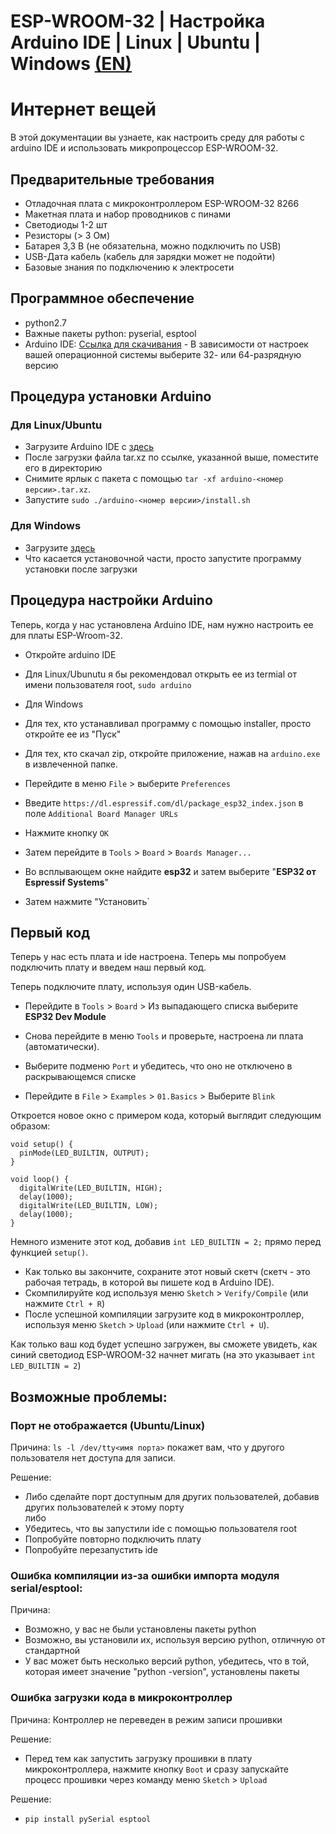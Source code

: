 # ESP-WROOM-32 | Настройка Arduino IDE | Linux | Ubuntu | Windows [(EN)](/README.md)

# Интернет вещей

В этой документации вы узнаете, как настроить среду для работы с arduino IDE и использовать микропроцессор ESP-WROOM-32.

## Предварительные требования

- Отладочная плата с микроконтроллером ESP-WROOM-32 8266
- Макетная плата и набор проводников с пинами
- Светодиоды 1-2 шт
- Резисторы (> 3 Ом)
- Батарея 3,3 В (не обязательна, можно подключить по USB)
- USB-Дата кабель (кабель для зарядки может не подойти)
- Базовые знания по подключению к электросети

## Программное обеспечение

- python2.7
- Важные пакеты python: pyserial, esptool
- Arduino IDE: [Ссылка для скачивания](https://www.arduino.cc/en/Main/Software) - В зависимости от настроек вашей операционной системы выберите 32- или 64-разрядную версию

## Процедура установки Arduino

### Для Linux/Ubuntu

- Загрузите Arduino IDE с [здесь](https://www.arduino.cc/en/Main/Software)
- После загрузки файла tar.xz по ссылке, указанной выше, поместите его в директорию
- Снимите ярлык с пакета с помощью `tar -xf arduino-<номер версии>.tar.xz`.
- Запустите `sudo ./arduino-<номер версии>/install.sh`

### Для Windows

- Загрузите [здесь](https://www.arduino.cc/en/Main/Software)
- Что касается установочной части, просто запустите программу установки после загрузки

## Процедура настройки Arduino

Теперь, когда у нас установлена Arduino IDE, нам нужно настроить ее для платы ESP-Wroom-32.

- Откройте arduino IDE
- Для Linux/Ubunutu я бы рекомендовал открыть ее из termial от имени пользователя root, `sudo arduino`
- Для Windows
- Для тех, кто устанавливал программу с помощью installer, просто откройте ее из "Пуск"
- Для тех, кто скачал zip, откройте приложение, нажав на `arduino.exe` в извлеченной папке.

- Перейдите в меню `File` > выберите `Preferences`
- Введите `https://dl.espressif.com/dl/package_esp32_index.json` в поле `Additional Board Manager URLs`
- Нажмите кнопку `ОК`
- Затем перейдите в `Tools` > `Board` > `Boards Manager...`
- Во всплывающем окне найдите **esp32** и затем выберите "**ESP32 от Espressif Systems**"
- Затем нажмите "Установить`

## Первый код

Теперь у нас есть плата и ide настроена. Теперь мы попробуем подключить плату и введем наш первый код.

Теперь подключите плату, используя один USB-кабель.

- Перейдите в `Tools` >  `Board` > Из выпадающего списка выберите **ESP32 Dev Module**

- Снова перейдите в меню  `Tools` и проверьте, настроена ли плата (автоматически).
- Выберите подменю `Port` и убедитесь, что оно не отключено в раскрывающемся списке

- Перейдите в `File` > `Examples` > `01.Basics` > Выберите `Blink`

Откроется новое окно с примером кода, который выглядит следующим образом:


```code
void setup() {
  pinMode(LED_BUILTIN, OUTPUT);
}

void loop() {
  digitalWrite(LED_BUILTIN, HIGH);
  delay(1000);
  digitalWrite(LED_BUILTIN, LOW); 
  delay(1000);
}
```

Немного измените этот код, добавив `int LED_BUILTIN = 2;` прямо перед функцией `setup()`.

- Как только вы закончите, сохраните этот новый скетч (скетч - это рабочая тетрадь, в которой вы пишете код в Arduino IDE).
- Скомпилируйте код используя меню `Sketch` > `Verify/Compile` (или нажмите `Ctrl + R`)
- После успешной компиляции загрузите код в микроконтроллер, используя меню `Sketch` > `Upload` (или нажмите `Ctrl + U`).

Как только ваш код будет успешно загружен, вы сможете увидеть, как синий светодиод ESP-WROOM-32 начнет мигать (на это указывает `int LED_BUILTIN = 2`)


## Возможные проблемы:

### Порт не отображается (Ubuntu/Linux)

Причина: `ls -l /dev/tty<имя порта>` покажет вам, что у другого пользователя нет доступа для записи.

Решение:
- Либо сделайте порт доступным для других пользователей, добавив других пользователей к этому порту
<br> либо
- Убедитесь, что вы запустили ide с помощью пользователя root
- Попробуйте повторно подключить плату
- Попробуйте перезапустить ide

### Ошибка компиляции из-за ошибки импорта модуля serial/esptool:

Причина:
- Возможно, у вас не были установлены пакеты python
- Возможно, вы установили их, используя версию python, отличную от стандартной
- У вас может быть несколько версий python, убедитесь, что в той, которая имеет значение "python -version", установлены пакеты

### Ошибка загрузки кода в микроконтроллер

Причина: Контроллер не переведен в режим записи прошивки

Решение:
- Перед тем как запустить загрузку прошивки в плату микроконтроллера, нажмите кнопку `Boot` и сразу запускайте процесс прошивки через команду меню `Sketch` > `Upload`

Решение:
- `pip install pySerial esptool`
